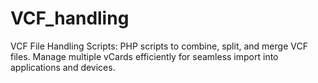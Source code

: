 # VCF_handling
VCF File Handling Scripts: PHP scripts to combine, split, and merge VCF files. Manage multiple vCards efficiently for seamless import into applications and devices.
